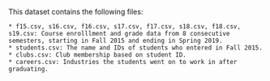 This dataset contains the following files:

	* f15.csv, s16.csv, f16.csv, s17.csv, f17.csv, s18.csv, f18.csv, s19.csv: Course enrolllment and grade data from 8 consecutive semesters, starting in Fall 2015 and ending in Spring 2019.
	* students.csv: The name and IDs of students who entered in Fall 2015.
	* clubs.csv: Club membership based on student ID.
	* careers.csv: Industries the students went on to work in after graduating.
